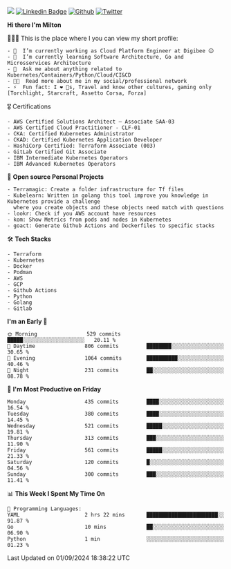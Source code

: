 ![](https://komarev.com/ghpvc/?username=miltlima&color=blueviolet) [![Linkedin Badge](https://img.shields.io/badge/-LinkedIn-blue?style=flat-square&logo=Linkedin&logoColor=white&link=https://www.linkedin.com/in/miltonlimaj/)](https://www.linkedin.com/in/miltonlimaj/) [![Github](https://img.shields.io/github/followers/miltlima?style=social)](https://github.com/miltlima?tab=followers) [![Twitter](https://img.shields.io/twitter/follow/milt_lima?style=social)](https://twitter.com/milt_lima)
 


     
**Hi there I'm Milton**

👨🏽‍💻 This is the place where I you can view my short profile:
```text
- 🔭  I’m currently working as Cloud Platform Engineer at Digibee 😉
- 🌱  I’m currently learning Software Architecture, Go and Microsservices Architecture
- 💬  Ask me about anything related to Kubernetes/Containers/Python/Cloud/CI&CD
- 👨‍💻  Read more about me in my social/professional network
- ⚡  Fun fact: I ❤️ 🐶s, Travel and know other cultures, gaming only [Torchlight, Starcraft, Assetto Corsa, Forza]
```
🎖 Certifications
```text
- AWS Certified Solutions Architect – Associate SAA-03
- AWS Certified Cloud Practitioner - CLF-01
- CKA: Certified Kubernetes Administrator
- CKAD: Certified Kubernetes Application Developer
- HashiCorp Certified: Terraform Associate (003)
- GitLab Certified Git Associate
- IBM Intermediate Kubernetes Operators
- IBM Advanced Kubernetes Operators
```
📐 **Open source Personal Projects**

```text
- Terramagic: Create a folder infrastructure for Tf files
- Kubelearn: Written in golang this tool improve you knowledge in Kubernetes provide a challenge
  where you create objects and these objects need match with questions
- lookr: Check if you AWS account have resources
- kom: Show Metrics from pods and nodes in Kubernetes
- goact: Generate Github Actions and Dockerfiles to specific stacks
```
🛠 **Tech Stacks**

```text
- Terraform
- Kubernetes
- Docker
- Podman
- AWS
- GCP
- Github Actions
- Python
- Golang
- Gitlab
```         

<!--START_SECTION:waka-->
**I'm an Early 🐤** 

```text
🌞 Morning                529 commits         █████░░░░░░░░░░░░░░░░░░░░   20.11 % 
🌆 Daytime                806 commits         ████████░░░░░░░░░░░░░░░░░   30.65 % 
🌃 Evening                1064 commits        ██████████░░░░░░░░░░░░░░░   40.46 % 
🌙 Night                  231 commits         ██░░░░░░░░░░░░░░░░░░░░░░░   08.78 % 
```
📅 **I'm Most Productive on Friday** 

```text
Monday                   435 commits         ████░░░░░░░░░░░░░░░░░░░░░   16.54 % 
Tuesday                  380 commits         ████░░░░░░░░░░░░░░░░░░░░░   14.45 % 
Wednesday                521 commits         █████░░░░░░░░░░░░░░░░░░░░   19.81 % 
Thursday                 313 commits         ███░░░░░░░░░░░░░░░░░░░░░░   11.90 % 
Friday                   561 commits         █████░░░░░░░░░░░░░░░░░░░░   21.33 % 
Saturday                 120 commits         █░░░░░░░░░░░░░░░░░░░░░░░░   04.56 % 
Sunday                   300 commits         ███░░░░░░░░░░░░░░░░░░░░░░   11.41 % 
```


📊 **This Week I Spent My Time On** 

```text
💬 Programming Languages: 
YAML                     2 hrs 22 mins       ███████████████████████░░   91.87 % 
Go                       10 mins             ██░░░░░░░░░░░░░░░░░░░░░░░   06.90 % 
Python                   1 min               ░░░░░░░░░░░░░░░░░░░░░░░░░   01.23 % 
```


 Last Updated on 01/09/2024 18:38:22 UTC
<!--END_SECTION:waka-->
